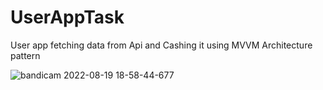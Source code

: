 # UserAppTask
User app fetching data from Api and Cashing it using MVVM Architecture pattern 

![bandicam 2022-08-19 18-58-44-677](https://user-images.githubusercontent.com/18358527/185670562-c57866e0-184e-483d-837c-f3c9f57e9e20.jpg)
